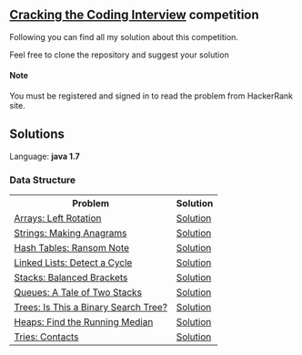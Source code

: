 ## [Cracking the Coding Interview](https://www.hackerrank.com/domains/tutorials/cracking-the-coding-interview) competition

Following you can find all my solution about this competition.

Feel free to clone the repository and suggest your solution

#### Note
You must be registered and signed in to read the problem from HackerRank site.


## Solutions

Language: **java 1.7**

### Data Structure
<table>
    <tr>
        <th>Problem</th>
        <th>Solution</th>
    </tr>
    <tr>
        <td>
            <a href="https://www.hackerrank.com/challenges/ctci-array-left-rotation/problem">Arrays: Left Rotation</a>
        </td>
        <td>
            <a href="">Solution</a>
        </td>
    </tr>
    <tr>
        <td>
            <a href="https://www.hackerrank.com/challenges/ctci-making-anagrams/problem">Strings: Making Anagrams</a>
        </td>
        <td>
            <a href="">Solution</a>
        </td>
    </tr>
    <tr>
        <td>
            <a href="https://www.hackerrank.com/challenges/ctci-ransom-note/problem">Hash Tables: Ransom Note</a>
        </td>
        <td>
            <a href="">Solution</a>
        </td>
    </tr>
    <tr>
        <td>
            <a href="https://www.hackerrank.com/challenges/ctci-linked-list-cycle">Linked Lists: Detect a Cycle</a>
        </td>
        <td>
            <a href="">Solution</a>
        </td>
    </tr>
    <tr>
        <td>
            <a href="https://www.hackerrank.com/challenges/ctci-balanced-brackets">Stacks: Balanced Brackets</a>
        </td>
        <td>
            <a href="">Solution</a>
        </td>
    </tr>
    <tr>
        <td>
            <a href="https://www.hackerrank.com/challenges/ctci-queue-using-two-stacks">Queues: A Tale of Two Stacks</a>
        </td>
        <td>
            <a href="">Solution</a>
        </td>
    </tr>
    <tr>
        <td>
            <a href="https://www.hackerrank.com/challenges/ctci-is-binary-search-tree/problem">Trees: Is This a Binary Search Tree?</a>
        </td>
        <td>
            <a href="">Solution</a>
        </td>
    </tr>
    <tr>
        <td>
            <a href="https://www.hackerrank.com/challenges/ctci-find-the-running-median/problem">Heaps: Find the Running Median</a>
        </td>
        <td>
            <a href="">Solution</a>
        </td>
    </tr>
    <tr>
        <td>
            <a href="https://www.hackerrank.com/challenges/ctci-contacts/problem">Tries: Contacts</a>
        </td>
        <td>
            <a href="">Solution</a>
        </td>
    </tr>
</table>
